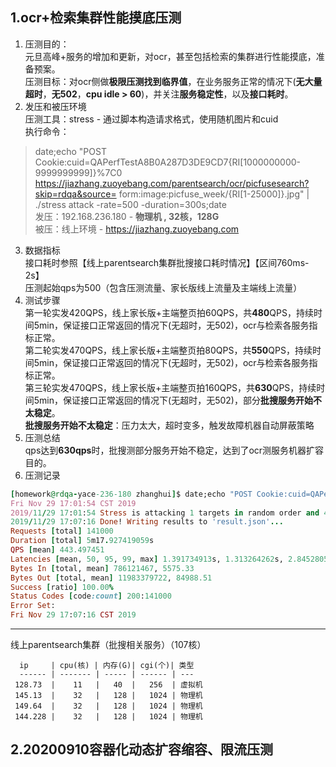 ## 1.ocr+检索集群性能摸底压测
1. 压测目的：  
  元旦高峰+服务的增加和更新，对ocr，甚至包括检索的集群进行性能摸底，准备预案。  
  压测目标：对ocr侧做**极限压测找到临界值**，在业务服务正常的情况下(**无大量超时**，**无502**，**cpu idle > 60**)，并关注**服务稳定性**，以及**接口耗时**。
2. 发压和被压环境  
  压测工具：stress - 通过脚本构造请求格式，使用随机图片和cuid  
  执行命令：
> date;echo "POST Cookie:cuid=QAPerfTestA8B0A287D3DE9CD7{RI[1000000000-9999999999]}%7C0 https://jiazhang.zuoyebang.com/parentsearch/ocr/picfusesearch?skip=rdqa&source=         form:image:picfuse_week/{RI[1-25000]}.jpg" | ./stress attack -rate=500 -duration=300s;date  
  发压：192.168.236.180 - **物理机 , 32核，128G**  
  被压：线上环境 - https://jiazhang.zuoyebang.com
3. 数据指标  
  接口耗时参照【线上parentsearch集群批搜接口耗时情况】【区间760ms-2s】  
  压测起始qps为500（包含压测流量、家长版线上流量及主端线上流量）
4. 测试步骤  
  第一轮实发420QPS，线上家长版+主端整页拍60QPS，共**480**QPS，持续时间5min，保证接口正常返回的情况下(无超时，无502)，ocr与检索各服务指标正常。  
  第二轮实发470QPS，线上家长版+主端整页拍80QPS，共**550**QPS，持续时间5min，保证接口正常返回的情况下(无超时，无502)，ocr与检索各服务指标正常。  
  第三轮实发470QPS，线上家长版+主端整页拍160QPS，共**630**QPS，持续时间5min，保证接口正常返回的情况下(无超时，无502)，部分**批搜服务开始不太稳定**。  
**批搜服务开始不太稳定**：压力太大，超时变多，触发故障机器自动屏蔽策略
5. 压测总结  
  qps达到**630qps**时，批搜测部分服务开始不稳定，达到了ocr测服务机器扩容目的。  
6. 压测记录  
```ruby
[homework@rdqa-yace-236-180 zhanghui]$ date;echo "POST Cookie:cuid=QAPerfTestA8B0A287D3DE9CD7{RI[1000000000-9999999999]}%7C0 https://jiazhang.zuoyebang.com/parentsearch/ocr/picfusesearch?skip=rdqa form:image:picfuse_week/{RI[1-25000]}.jpg" | ./stress attack -rate=470 -duration=300s;date
Fri Nov 29 17:01:54 CST 2019
2019/11/29 17:01:54 Stress is attacking 1 targets in random order and 470 rate for 5m0s...
2019/11/29 17:07:16 Done! Writing results to 'result.json'...
Requests [total] 141000
Duration [total] 5m17.927419059s
QPS [mean] 443.497451
Latencies [mean, 50, 95, 99, max] 1.391734913s, 1.313264262s, 2.845280538s, 5.304611866s, 5.304611866s
Bytes In [total, mean] 786121467, 5575.33
Bytes Out [total, mean] 11983379722, 84988.51
Success [ratio] 100.00%
Status Codes [code:count] 200:141000
Error Set:
Fri Nov 29 17:07:16 CST 2019
```
***
 线上parentsearch集群（批搜相关服务）（107核）
```
  ip     | cpu(核) | 内存(G)| cgi(个)| 类型
  ------ | ------- | ----- | ------ | --- 
 128.73  |    11   |   40  |   256  | 虚拟机
 145.13  |    32   |   128 |   1024 | 物理机
 149.64  |    32   |   128 |   1024 | 物理机
 144.228 |    32   |   128 |   1024 | 物理机
 ```
## 2.20200910容器化动态扩容缩容、限流压测

